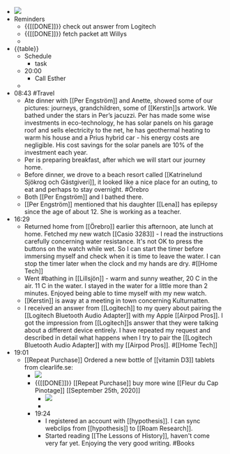 - ![](https://firebasestorage.googleapis.com/v0/b/firescript-577a2.appspot.com/o/imgs%2Fapp%2FDavidsroam%2Fo7Uf07eJIR.png?alt=media&token=5705b2e9-5b36-48cd-94b1-34503f85bf11)
- Reminders
    - {{[[DONE]]}} check out answer from Logitech
    - {{[[DONE]]}} fetch packet att Willys
    - 
- {{table}}
    - Schedule
        - task
    - 20:00
        - Call Esther
    - 
-  08:43 #Travel
    - Ate dinner with [[Per Engström]] and Anette, showed some of our pictures: journeys, grandchildren, some of [[Kerstin]]s artwork. We bathed under the stars in Per’s jacuzzi. Per has made some wise investments in eco-technology, he has solar panels  on his garage roof and sells electricity to the net, he has geothermal heating to warm his house and a Prius hybrid car - his energy costs are negligible. His cost savings for the solar panels are 10% of the investment each year. 
    - Per is preparing breakfast, after which we will start our journey home.
    - Before dinner, we drove to a beach resort called [[Katrinelund Sjökrog och Gästgiveri]], it looked like a nice place for an outing, to eat and perhaps to stay overnight. #Örebro
    - Both [[Per Engström]] and I bathed there. 
    - [[Per Engström]] mentioned that his daughter [[Lena]] has epilepsy since the age of about 12. She is working as a teacher.
- 16:29
    - Returned home from [[Örebro]] earlier this afternoon, ate lunch at home. Fetched my new watch [[Casio 3283]] - I read the instructions carefully concerning water resistance. It's not OK to press the buttons on the watch while wet. So I  can start the timer before immersing myself and check when it is time to leave the water. I can stop the timer later when the clock and my hands are dry. #[[Home Tech]]
    - Went #bathing  in [[Lillsjön]] - warm and sunny weather, 20 C in the air. 11 C in the water. I stayed in the water for a little more than 2 minutes. Enjoyed being able to time myself with my new watch.
    - [[Kerstin]] is away at a meeting in town concerning Kulturnatten.
    - I received an answer from [[Logitech]] to my query about pairing the [[Logitech Bluetooth Audio Adapter]] with my Apple [[Airpod Pros]].  I got the impression from [[Logitech]]s answer that they were talking about a different device entirely. I have repeated my request and described in detail what happens when I try to pair the [[Logitech Bluetooth Audio Adapter]] with my [[Airpod Pros]]. #[[Home Tech]]
- 19:01
    - [[Repeat Purchase]] Ordered a new bottle of [[vitamin D3]] tablets from clearlife.se:
        - ![](https://firebasestorage.googleapis.com/v0/b/firescript-577a2.appspot.com/o/imgs%2Fapp%2FDavidsroam%2FaL4qs7nW4d.png?alt=media&token=da693ecf-c4d2-4a57-9d76-2573219a5d3b)
        - {{[[DONE]]}} [[Repeat Purchase]] buy more wine [[Fleur du Cap Pinotage]] [[September 25th, 2020]]
            - ![](https://firebasestorage.googleapis.com/v0/b/firescript-577a2.appspot.com/o/imgs%2Fapp%2FDavidsroam%2FvHWIWg5mLJ.png?alt=media&token=19d6c516-126e-4897-85f1-c5219c2e97f1)
            - 
        - 19:24
            - I registered an account with [[hypothesis]]. I can sync webclips from [[hypothesis]] to [[Roam Research]].
            - Started reading [[The Lessons of History]], haven't come very far yet. Enjoying the very good writing. #Books
